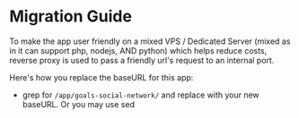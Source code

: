 # Migration Guide

To make the app user friendly on a mixed VPS / Dedicated Server (mixed as in it can support php, nodejs, AND python) which helps reduce costs, reverse proxy is used to pass a friendly url's request to an internal port.

Here's how you replace the baseURL for this app:
- grep for `/app/goals-social-network/` and replace with your new baseURL. Or you may use sed